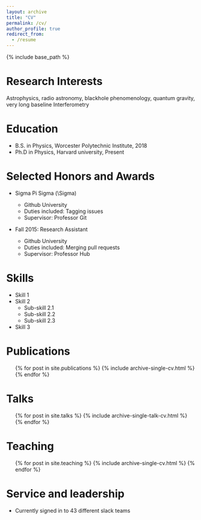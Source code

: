 ```yaml
---
layout: archive
title: "CV"
permalink: /cv/
author_profile: true
redirect_from:
  - /resume
---
```


{% include base_path %}

Research Interests
======
Astrophysics, radio astronomy, blackhole phenomenology, quantum gravity, very long baseline Interferometry

Education
======
* B.S. in Physics, Worcester Polytechnic Institute, 2018
* Ph.D in Physics, Harvard university, Present

Selected Honors and Awards
======
* Sigma Pi Sigma (\Sigma)
  * Github University
  * Duties included: Tagging issues
  * Supervisor: Professor Git

* Fall 2015: Research Assistant
  * Github University
  * Duties included: Merging pull requests
  * Supervisor: Professor Hub
  
Skills
======
* Skill 1
* Skill 2
  * Sub-skill 2.1
  * Sub-skill 2.2
  * Sub-skill 2.3
* Skill 3

Publications
======
  <ul>{% for post in site.publications %}
    {% include archive-single-cv.html %}
  {% endfor %}</ul>
  
Talks
======
  <ul>{% for post in site.talks %}
    {% include archive-single-talk-cv.html %}
  {% endfor %}</ul>
  
Teaching
======
  <ul>{% for post in site.teaching %}
    {% include archive-single-cv.html %}
  {% endfor %}</ul>
  
Service and leadership
======
* Currently signed in to 43 different slack teams
